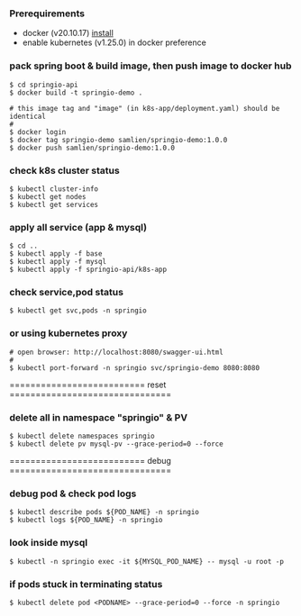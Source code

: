 ### Prerequirements
* docker (v20.10.17) [install](https://docs.docker.com/engine/install/)
* enable kubernetes (v1.25.0) in docker preference

### pack spring boot & build image, then push image to docker hub  
```
$ cd springio-api
$ docker build -t springio-demo .

# this image tag and "image" (in k8s-app/deployment.yaml) should be identical
#
$ docker login
$ docker tag springio-demo samlien/springio-demo:1.0.0
$ docker push samlien/springio-demo:1.0.0
```

### check k8s cluster status  
```
$ kubectl cluster-info
$ kubectl get nodes
$ kubectl get services
```

### apply all service (app & mysql)  
```
$ cd ..
$ kubectl apply -f base
$ kubectl apply -f mysql
$ kubectl apply -f springio-api/k8s-app
```

### check service,pod status  
```
$ kubectl get svc,pods -n springio
```

### or using kubernetes proxy
```
# open browser: http://localhost:8080/swagger-ui.html
#
$ kubectl port-forward -n springio svc/springio-demo 8080:8080
```

========================== reset ===============================
### delete all in namespace "springio" & PV  
```
$ kubectl delete namespaces springio
$ kubectl delete pv mysql-pv --grace-period=0 --force
```

========================== debug ===============================
### debug pod & check pod logs  
```
$ kubectl describe pods ${POD_NAME} -n springio 
$ kubectl logs ${POD_NAME} -n springio   
```

### look inside mysql  
```
$ kubectl -n springio exec -it ${MYSQL_POD_NAME} -- mysql -u root -p
```

### if pods stuck in terminating status  
```
$ kubectl delete pod <PODNAME> --grace-period=0 --force -n springio  
```
